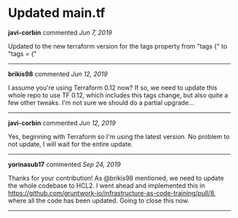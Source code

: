 # Updated main.tf

**javi-corbin** commented *Jun 7, 2019*

Updated to the new terraform version for the tags property from "tags {" to "tags = {"
<br />
***


**brikis98** commented *Jun 12, 2019*

I assume you're using Terraform 0.12 now? If so, we need to update this whole repo to use TF 0.12, which includes this tags change, but also quite a few other tweaks. I'm not sure we should do a partial upgrade...
***

**javi-corbin** commented *Jun 12, 2019*

Yes, beginning with Terraform so I'm using the latest version.
No problem to not update, I will wait for the entire update.
***

**yorinasub17** commented *Sep 24, 2019*

Thanks for your contribution! As @brikis98 mentioned, we need to update the whole codebase to HCL2. I went ahead and implemented this in https://github.com/gruntwork-io/infrastructure-as-code-training/pull/8, where all the code has been updated. Going to close this now.
***

